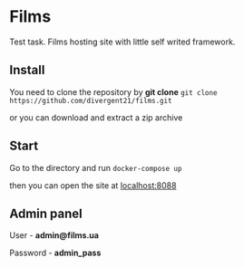 # Films

Test task.
Films hosting site with little self writed framework.

## Install
You need to clone the repository by __git clone__
`git clone https://github.com/divergent21/films.git`

or you can download and extract a zip archive

## Start
Go to the directory and run
`docker-compose up`

then you can open the site at [localhost:8088](http://localhost:8088)

## Admin panel
User - __admin@films.ua__

Password - __admin_pass__
